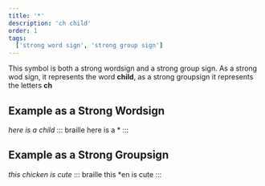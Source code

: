 ```yaml
---
title: '*'
description: 'ch child'
order: 1
tags:
  ['strong word sign', 'strong group sign']
---
```


This symbol is both a strong wordsign and a strong group sign. As a strong wod sign, it represents the word **child**, as a strong groupsign it represents the letters **ch**

## Example as a Strong Wordsign

*here is a child*
::: braille
here is a \*
:::

## Example as a Strong Groupsign

*this chicken is cute*
::: braille
this \*en is cute
:::